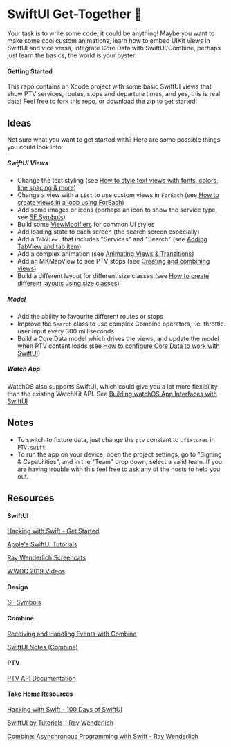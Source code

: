 # SwiftUI Get-Together 🥳

Your task is to write some code, it could be anything! Maybe you want to make some cool custom animations, learn how to embed UIKit views in SwiftUI and vice versa, integrate Core Data with SwiftUI/Combine, perhaps just learn the basics, the world is your oyster.

#### Getting Started

This repo contains an Xcode project with some basic SwiftUI views that show PTV services, routes, stops and departure times, and yes, this is real data! Feel free to fork this repo, or download the zip to get started!

## Ideas
Not sure what you want to get started with? Here are some possible things you could look into:

##### SwiftUI Views
- Change the text styling (see [How to style text views with fonts, colors, line spacing & more](https://www.hackingwithswift.com/quick-start/swiftui/how-to-style-text-views-with-fonts-colors-line-spacing-and-more))
- Change a view with a `List` to use custom views in `ForEach` (see [How to create views in a loop using ForEach](https://www.hackingwithswift.com/quick-start/swiftui/how-to-create-views-in-a-loop-using-foreach))
- Add some images or icons (perhaps an icon to show the service type, see [SF Symbols](https://developer.apple.com/design/))
- Build some [ViewModifiers](https://www.hackingwithswift.com/quick-start/swiftui/how-to-create-custom-modifiers) for common UI styles
- Add loading state to each screen (the search screen especially)
- Add a `TabView ` that includes "Services" and "Search" (see [Adding TabView and tab item](https://www.hackingwithswift.com/quick-start/swiftui/adding-tabview-and-tabitem))
- Add a complex animation (see [Animating Views & Transitions](https://developer.apple.com/tutorials/swiftui/animating-views-and-transitions))
- Add an MKMapView to see PTV stops (see [Creating and combining views](https://developer.apple.com/tutorials/swiftui/creating-and-combining-views))
- Build a different layout for different size classes (see [How to create different layouts using size classes](https://www.hackingwithswift.com/quick-start/swiftui/how-to-create-different-layouts-using-size-classes))

##### Model
- Add the ability to favourite different routes or stops
- Improve the `Search` class to use complex Combine operators, i.e. throttle user input every 300 milliseconds
- Build a Core Data model which drives the views, and update the model when PTV content loads (see [How to configure Core Data to work with SwiftUI](https://www.hackingwithswift.com/quick-start/swiftui/how-to-configure-core-data-to-work-with-swiftui))

##### Watch App
WatchOS also supports SwiftUI, which could give you a lot more flexibility than the existing WatchKit API. See [Building watchOS App Interfaces with SwiftUI](https://developer.apple.com/documentation/watchkit/building_watchos_app_interfaces_with_swiftui)

## Notes
- To switch to fixture data, just change the `ptv` constant to `.fixtures` in `PTV.swift`
- To run the app on your device, open the project settings, go to "Signing & Capabilities", and in the "Team" drop down, select a valid team. If you are having trouble with this feel free to ask any of the hosts to help you out.

## Resources

#### SwiftUI

[Hacking with Swift - Get Started](https://www.hackingwithswift.com/quick-start/swiftui)

[Apple's SwiftUI Tutorials](https://developer.apple.com/tutorials/swiftui/tutorials)

[Ray Wenderlich Screencats](https://www.raywenderlich.com/ios/videos)

[WWDC 2019 Videos](https://developer.apple.com/videos/wwdc2019/)

#### Design

[SF Symbols](https://developer.apple.com/design/)

#### Combine

[Receiving and Handling Events with Combine](https://developer.apple.com/documentation/combine/receiving_and_handling_events_with_combine)

[SwiftUI Notes (Combine)](https://heckj.github.io/swiftui-notes/)

#### PTV

[PTV API Documentation](https://timetableapi.ptv.vic.gov.au/swagger/ui/index#!/Routes/Routes_OneOrMoreRoutes)

#### Take Home Resources

[Hacking with Swift - 100 Days of SwiftUI](https://www.hackingwithswift.com/100/swiftui)

[SwiftUI by Tutorials - Ray Wenderlich](https://store.raywenderlich.com/products/swiftui-by-tutorials)

[Combine: Asynchronous Programming with Swift - Ray Wenderlich](https://store.raywenderlich.com/products/combine-asynchronous-programming-with-swift)



